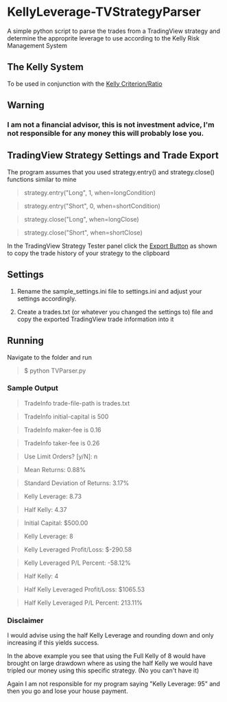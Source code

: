 # KellyLeverage-TVStrategyParser
A simple python script to parse the trades from a TradingView strategy and determine the approprite leverage to use according to the Kelly Risk Management System

## The Kelly System
To be used in conjunction with the [Kelly Criterion/Ratio](https://www.tradingview.com/script/bnpAXRtm-Kelly-Ratio/)

## Warning
### I am not a financial advisor, this is not investment advice, I'm not responsible for any money this will probably lose you.


## TradingView Strategy Settings and Trade Export
The program assumes that you used strategy.entry() and strategy.close() functions similar to mine


>strategy.entry("Long", 1, when=longCondition)

>strategy.entry("Short", 0,  when=shortCondition)

>strategy.close("Long", when=longClose)

>strategy.close("Short", when=shortClose)


In the TradingView Strategy Tester panel click the [Export Button](https://i.imgur.com/m6oyxDH.png) as shown to copy the trade history of your strategy to the clipboard


## Settings
1. Rename the sample_settings.ini file to settings.ini and adjust your settings accordingly.

2. Create a trades.txt (or whatever you changed the settings to) file and copy the exported TradingView trade information into it

## Running
Navigate to the folder and run

>$ python TVParser.py

### Sample Output

>TradeInfo trade-file-path is trades.txt

>TradeInfo initial-capital is 500

>TradeInfo maker-fee is 0.16

>TradeInfo taker-fee is 0.26

>Use Limit Orders? [y/N]: n


>Mean Returns: 0.88%

>Standard Deviation of Returns: 3.17%


>Kelly Leverage: 8.73

>Half Kelly: 4.37


>Initial Capital: $500.00


>Kelly Leverage: 8

>Kelly Leveraged Profit/Loss: $-290.58

>Kelly Leveraged P/L Percent: -58.12%




>Half Kelly: 4

>Half Kelly Leveraged Profit/Loss: $1065.53

>Half Kelly Leveraged P/L Percent: 213.11%



### Disclaimer
I would advise using the half Kelly Leverage and rounding down and only increasing if this yields success. 

In the above example you see that using the Full Kelly of 8 would have brought on large drawdown where as using the half Kelly we would have tripled our money using this specific strategy. (No you can't have it)


Again I am not responsible for my program saying "Kelly Leverage: 95" and then you go and lose your house payment.
